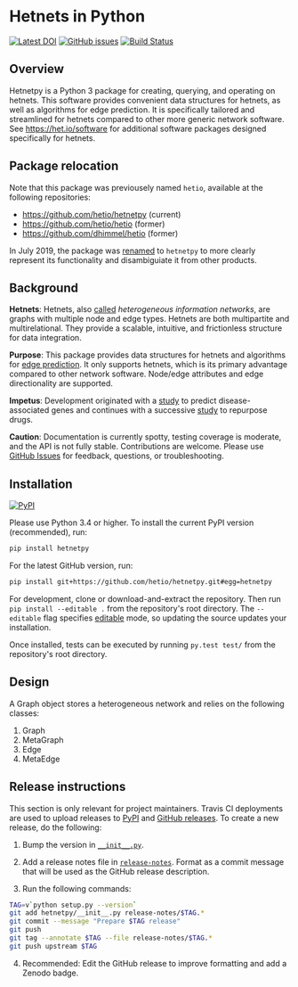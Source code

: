 # Hetnets in Python

[![Latest DOI](https://zenodo.org/badge/14475/dhimmel/hetio.svg)](https://zenodo.org/badge/latestdoi/14475/dhimmel/hetio)
[![GitHub issues](https://img.shields.io/github/issues/hetio/hetnetpy.svg)](https://github.com/hetio/hetnetpy/issues)
[![Build Status](https://travis-ci.com/hetio/hetnetpy.svg?branch=master)](https://travis-ci.com/hetio/hetnetpy)

## Overview

Hetnetpy is a Python 3 package for creating, querying, and operating on hetnets.
This software provides convenient data structures for hetnets, as well as algorithms for edge prediction.
It is specifically tailored and streamlined for hetnets compared to other more generic network software.
See https://het.io/software for additional software packages designed specifically for hetnets.

## Package relocation

Note that this package was previousely named `hetio`, available at the following repositories:

- <https://github.com/hetio/hetnetpy> (current)
- <https://github.com/hetio/hetio> (former)
- <https://github.com/dhimmel/hetio> (former)

In July 2019, the package was [renamed](https://github.com/hetio/hetnetpy/issues/40) to `hetnetpy` to more clearly represent its functionality and disambiguiate it from other products.

## Background

**Hetnets**: Hetnets, also [called](https://doi.org/10.15363/thinklab.d104) *heterogeneous information networks*, are graphs with multiple node and edge types. Hetnets are both multipartite and multirelational. They provide a scalable, intuitive, and frictionless structure for data integration.

**Purpose**: This package provides data structures for hetnets and algorithms for [edge prediction](http://het.io/hnep/). It only supports hetnets, which is its primary advantage compared to other network software. Node/edge attributes and edge directionality are supported.

**Impetus**: Development originated with a [study](https://doi.org/10.1371/journal.pcbi.1004259 "Heterogeneous Network Edge Prediction: A Data Integration Approach to Prioritize Disease-Associated Genes") to predict disease-associated genes and continues with a successive [study](https://doi.org/10.7554/eLife.26726 "Systematic integration of biomedical knowledge prioritizes drugs for repurposing") to repurpose drugs.

**Caution**: Documentation is currently spotty, testing coverage is moderate, and the API is not fully stable. Contributions are welcome. Please use [GitHub Issues](https://github.com/hetio/hetnetpy/issues) for feedback, questions, or troubleshooting.

## Installation

[![PyPI](https://img.shields.io/pypi/v/hetnetpy.svg)](https://pypi.org/project/hetnetpy/)

Please use Python 3.4 or higher. To install the current PyPI version (recommended), run:

```sh
pip install hetnetpy
```

For the latest GitHub version, run:

```sh
pip install git+https://github.com/hetio/hetnetpy.git#egg=hetnetpy
```

For development, clone or download-and-extract the repository. Then run `pip install --editable .` from the repository's root directory. The `--editable` flag specifies [editable](https://pythonhosted.org/setuptools/setuptools.html#development-mode) mode, so updating the source updates your installation.

Once installed, tests can be executed by running `py.test test/` from the repository's root directory. 

## Design

A Graph object stores a heterogeneous network and relies on the following classes:

1. Graph
2. MetaGraph
3. Edge
4. MetaEdge

## Release instructions

This section is only relevant for project maintainers.
Travis CI deployments are used to upload releases to [PyPI](https://pypi.org/project/hetnetpy) and [GitHub releases](https://github.com/hetio/hetnetpy/releases).
To create a new release, do the following:

1. Bump the version in [`__init__.py`](hetnetpy/__init__.py).

2. Add a release notes file in [`release-notes`](release-notes).
  Format as a commit message that will be used as the GitHub release description.

3. Run the following commands:
    
  ```sh
  TAG=v`python setup.py --version`
  git add hetnetpy/__init__.py release-notes/$TAG.*
  git commit --message "Prepare $TAG release"
  git push
  git tag --annotate $TAG --file release-notes/$TAG.*
  git push upstream $TAG
  ```

4. Recommended: Edit the GitHub release to improve formatting and add a Zenodo badge.
